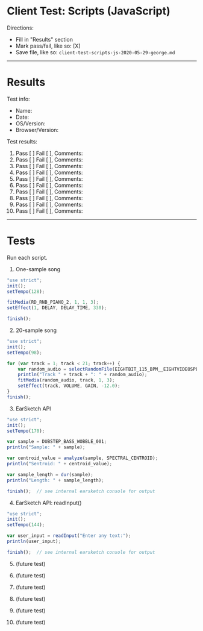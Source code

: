 # Client Test: Scripts (JavaScript)

Directions:
- Fill in "Results" section
- Mark pass/fail, like so: [X]
- Save file, like so: `client-test-scripts-js-2020-05-29-george.md`

------------------------------------------------------------------------------
# Results

Test info:
- Name: 
- Date: 
- OS/Version: 
- Browser/Version: 

Test results:
1. Pass [ ] Fail [ ], Comments: 
2. Pass [ ] Fail [ ], Comments: 
3. Pass [ ] Fail [ ], Comments: 
4. Pass [ ] Fail [ ], Comments: 
5. Pass [ ] Fail [ ], Comments: 
6. Pass [ ] Fail [ ], Comments: 
7. Pass [ ] Fail [ ], Comments: 
8. Pass [ ] Fail [ ], Comments: 
9. Pass [ ] Fail [ ], Comments: 
10. Pass [ ] Fail [ ], Comments: 

------------------------------------------------------------------------------
# Tests

Run each script.

1. One-sample song

```js
"use strict";
init();
setTempo(128);

fitMedia(RD_RNB_PIANO_2, 1, 1, 3);
setEffect(1, DELAY, DELAY_TIME, 330);

finish();
```

2. 20-sample song

```js
"use strict";
init();
setTempo(98);

for (var track = 1; track < 21; track++) {
    var random_audio = selectRandomFile(EIGHTBIT_115_BPM__EIGHTVIDEOSPEAKNSPELL);
    println("Track " + track + ": " + random_audio);
    fitMedia(random_audio, track, 1, 3);
    setEffect(track, VOLUME, GAIN, -12.0);
}
finish();
```

3. EarSketch API

```js
"use strict";
init();
setTempo(170);

var sample = DUBSTEP_BASS_WOBBLE_001;
println("Sample: " + sample);

var centroid_value = analyze(sample, SPECTRAL_CENTROID);
println("Sentroid: " + centroid_value);

var sample_length = dur(sample);
println("Length: " + sample_length);

finish();  // see internal earsketch console for output
```

4. EarSketch API: readInput()

```js
"use strict";
init();
setTempo(144);

var user_input = readInput("Enter any text:");
println(user_input);

finish();  // see internal earsketch console for output
```

5. (future test)


6. (future test)


7. (future test)


8. (future test)


9. (future test)


10. (future test)

